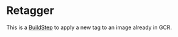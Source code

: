 # Retagger

This is a [BuildStep](http://g3doc/cloud/build/g3doc/BuildStep.md) to apply
a new tag to an image already in GCR.
